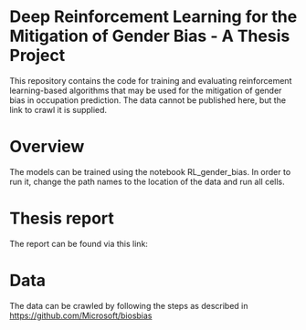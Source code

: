 # Deep Reinforcement Learning for the Mitigation of Gender Bias - A Thesis Project

This repository contains the code for training and evaluating reinforcement learning-based algorithms that may be used for the mitigation of gender bias in occupation prediction. The data cannot be published here, but the link to crawl it is supplied.

# Overview
The models can be trained using the notebook RL_gender_bias. In order to run it, change the path names to the location of the data and run all cells. 

# Thesis report
The report can be found via this link: 

# Data
The data can be crawled by following the steps as described in https://github.com/Microsoft/biosbias

